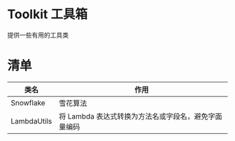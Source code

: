 # Toolkit 工具箱

提供一些有用的工具类

# 清单

| 类名          | 作用                             |
|-------------|--------------------------------|
| Snowflake   | 雪花算法                           |
| LambdaUtils | 将 Lambda 表达式转换为方法名或字段名，避免字面量编码 |



